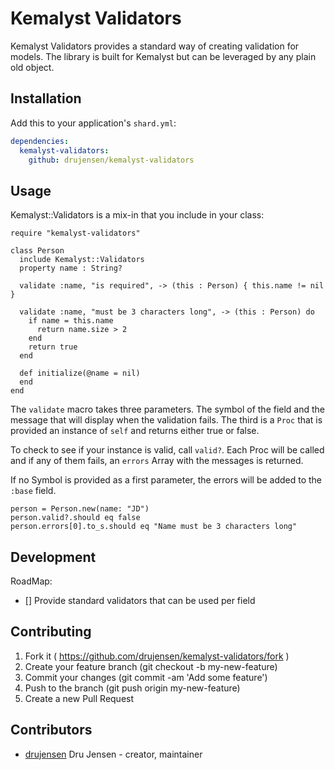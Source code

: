# Kemalyst Validators

Kemalyst Validators provides a standard way of creating validation for models.
The library is built for Kemalyst but can be leveraged by any plain old
object.

## Installation

Add this to your application's `shard.yml`:

```yaml
dependencies:
  kemalyst-validators:
    github: drujensen/kemalyst-validators
```

## Usage

Kemalyst::Validators is a mix-in that you include in your class:

```crystal
require "kemalyst-validators"

class Person
  include Kemalyst::Validators
  property name : String?
  
  validate :name, "is required", -> (this : Person) { this.name != nil }
  
  validate :name, "must be 3 characters long", -> (this : Person) do 
    if name = this.name
      return name.size > 2
    end
    return true
  end
  
  def initialize(@name = nil)
  end
end
```

The `validate` macro takes three parameters.  The symbol of the field and the message that will
display when the validation fails.  The third is a `Proc` that is provided an
instance of `self` and returns either true or false.

To check to see if your instance is valid, call `valid?`.  Each Proc will be
called and if any of them fails, an `errors` Array with the messages is
returned.

If no Symbol is provided as a first parameter, the errors will be added to the `:base` field.

```crystal
person = Person.new(name: "JD")
person.valid?.should eq false
person.errors[0].to_s.should eq "Name must be 3 characters long"
```

## Development

RoadMap:
- [] Provide standard validators that can be used per field

## Contributing

1. Fork it ( https://github.com/drujensen/kemalyst-validators/fork )
2. Create your feature branch (git checkout -b my-new-feature)
3. Commit your changes (git commit -am 'Add some feature')
4. Push to the branch (git push origin my-new-feature)
5. Create a new Pull Request

## Contributors

- [drujensen](https://github.com/drujensen) Dru Jensen - creator, maintainer
